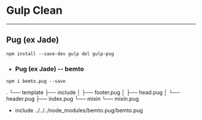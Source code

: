 # Gulp Clean 
---

## Pug (ex Jade)
```
npm install --save-dev gulp del gulp-pug 
```
- ### Pug (ex Jade) -- bemto
```
npm i bemto.pug --save
```
.
└── template
    ├── include
    │   ├── footer.pug
    │   ├── head.pug
    │   └── header.pug
    ├── index.pug
    └── mixin
        └── mixin.pug
- include ../../../node_modules/bemto.pug/bemto.pug
